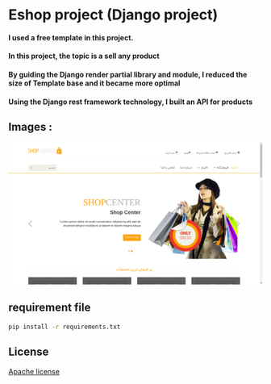 # Eshop project (Django project)

#### I used a free template in this project.
#### In this project, the topic is a sell any product
#### By guiding the Django render partial library and module, I reduced the size of Template base and it became more optimal
#### Using the Django rest framework technology, I built an API for products

## Images : 

<img src="/static/images/readme_images/home_page_full.png" alt="Alt text" title="Home Page">

## requirement file
```bash
pip install -r requirements.txt
```

## License

[Apache license](https://www.apache.org/licenses/)